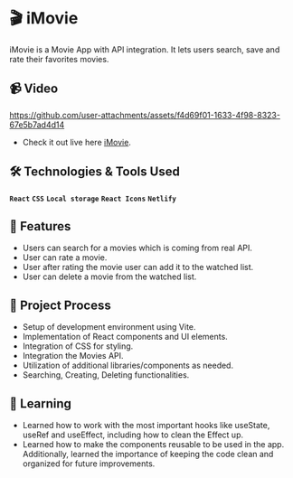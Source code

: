 # 🎬 iMovie

iMovie is a Movie App with API integration. It lets users search, save and rate their favorites movies.

## 📹 Video

https://github.com/user-attachments/assets/f4d69f01-1633-4f98-8323-67e5b7ad4d14

- Check it out live here [iMovie](https://imovie-walid.netlify.app).

## 🛠️ Technologies & Tools Used

**`React`**  **`CSS`** **`Local storage`** **`React Icons`** **`Netlify`**

## 👾 Features

- Users can search for a movies which is coming from real API.
- User can rate a movie.
- User after rating the movie user can add it to the watched list.
- User can delete a movie from the watched list.

## 🔄 Project Process

- Setup of development environment using Vite.
- Implementation of React components and UI elements.
- Integration of CSS for styling.
- Integration the Movies API.
- Utilization of additional libraries/components as needed.
- Searching, Creating, Deleting functionalities.

## 🎯 Learning

- Learned how to work with the most important hooks like useState, useRef and useEffect, including how to clean the Effect up.
- Learned how to make the components reusable to be used in the app. Additionally, learned the importance of keeping the code clean and organized for future improvements.

